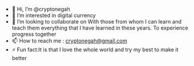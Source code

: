 - 👋 Hi, I’m @cryptonegah
- 👀 I’m interested in digital currency
- 💞️ I’m looking to collaborate on With those from whom I can learn and teach them everything that I have learned in these years. To experience progress together
- 📫 How to reach me : cryptonegah@gmail.com
- ⚡ Fun fact:It is that I love the whole world and try my best to make it better

<!---
cryptonegah/cryptonegah is a ✨ special ✨ repository because its `README.md` (this file) appears on your GitHub profile.
You can click the Preview link to take a look at your changes.
--->
